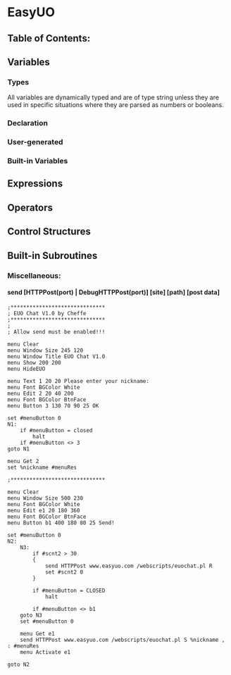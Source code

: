 # EasyUO

## Table of Contents:




## Variables

### Types

All variables are dynamically typed and are of type string unless they are used
in specific situations where they are parsed as numbers or booleans.

### Declaration

### User-generated

### Built-in Variables

## Expressions

## Operators

## Control Structures

## Built-in Subroutines

### Miscellaneous:

#### send [HTTPPost(port) | DebugHTTPPost(port)] [site] [path] [post data]

```
;******************************
; EUO Chat V1.0 by Cheffe
;******************************
;
; Allow send must be enabled!!!

menu Clear
menu Window Size 245 120
menu Window Title EUO Chat V1.0
menu Show 200 200
menu HideEUO

menu Text 1 20 20 Please enter your nickname:
menu Font BGColor White
menu Edit 2 20 40 200
menu Font BGColor BtnFace
menu Button 3 130 70 90 25 OK

set #menuButton 0
N1:
	if #menuButton = closed
		halt
	if #menuButton <> 3
goto N1

menu Get 2
set %nickname #menuRes

;******************************

menu Clear
menu Window Size 500 230
menu Font BGColor White
menu Edit e1 20 180 360
menu Font BGColor BtnFace
menu Button b1 400 180 80 25 Send!

set #menuButton 0
N2:
	N3:
		if #scnt2 > 30
		{
			send HTTPPost www.easyuo.com /webscripts/euochat.pl R
			set #scnt2 0
		}

		if #menuButton = CLOSED
			halt

		if #menuButton <> b1
	goto N3
	set #menuButton 0

	menu Get e1
	send HTTPPost www.easyuo.com /webscripts/euochat.pl S %nickname , : #menuRes
	menu Activate e1

goto N2
```
